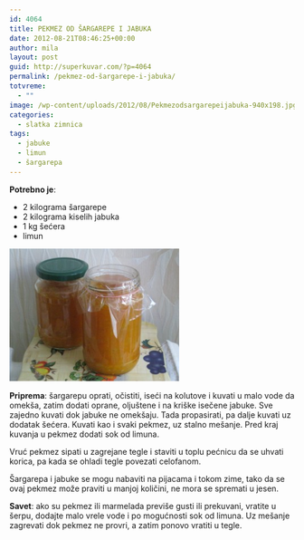 ```yaml
---
id: 4064
title: PEKMEZ OD ŠARGAREPE I JABUKA
date: 2012-08-21T08:46:25+00:00
author: mila
layout: post
guid: http://superkuvar.com/?p=4064
permalink: /pekmez-od-šargarepe-i-jabuka/
totvreme:
  - ""
image: /wp-content/uploads/2012/08/Pekmezodsargarepeijabuka-940x198.jpg
categories:
  - slatka zimnica
tags:
  - jabuke
  - limun
  - šargarepa
---
```

**Potrebno je**:

  * 2 kilograma šargarepe
  * 2 kilograma kiselih jabuka
  * 1 kg šećera
  * limun

<img class="alignnone size-medium wp-image-4065" title="Pekmezodsargarepeijabuka" src="/wp-content/uploads/2012/08/Pekmezodsargarepeijabuka-e1345538615781-300x234.jpg" alt="" width="300" height="234" /> 

**Priprema**: šargarepu oprati, očistiti, iseći na kolutove i kuvati u malo vode da omekša, zatim dodati oprane, oljuštene i na kriške isečene jabuke. Sve zajedno kuvati dok jabuke ne omekšaju. Tada propasirati, pa dalje kuvati uz dodatak šećera. Kuvati kao i svaki pekmez, uz stalno mešanje. Pred kraj kuvanja u pekmez dodati sok od limuna.

Vruć pekmez sipati u zagrejane tegle i staviti u toplu pećnicu da se uhvati korica, pa kada se ohladi tegle povezati celofanom.

Šargarepa i jabuke se mogu nabaviti na pijacama i tokom zime, tako da se ovaj pekmez može praviti u manjoj količini, ne mora se spremati u jesen.

**Savet**: ako su pekmez ili marmelada previše gusti ili prekuvani, vratite u šerpu, dodajte malo vrele vode i po mogućnosti sok od limuna. Uz mešanje zagrevati dok pekmez ne provri, a zatim ponovo vratiti u tegle.

&nbsp;